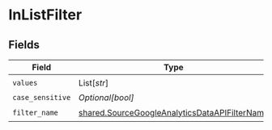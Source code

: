 # InListFilter


## Fields

| Field                                                                                                          | Type                                                                                                           | Required                                                                                                       | Description                                                                                                    |
| -------------------------------------------------------------------------------------------------------------- | -------------------------------------------------------------------------------------------------------------- | -------------------------------------------------------------------------------------------------------------- | -------------------------------------------------------------------------------------------------------------- |
| `values`                                                                                                       | List[*str*]                                                                                                    | :heavy_check_mark:                                                                                             | N/A                                                                                                            |
| `case_sensitive`                                                                                               | *Optional[bool]*                                                                                               | :heavy_minus_sign:                                                                                             | N/A                                                                                                            |
| `filter_name`                                                                                                  | [shared.SourceGoogleAnalyticsDataAPIFilterName](../../models/shared/sourcegoogleanalyticsdataapifiltername.md) | :heavy_check_mark:                                                                                             | N/A                                                                                                            |